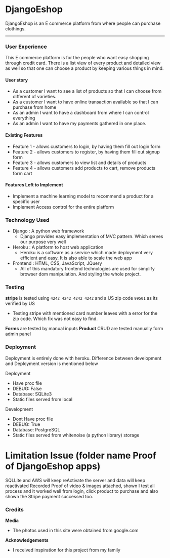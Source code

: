 # DjangoEshop
DjangoEshop is an E commerce platform from where people can purchase clothings.
<hr>

### User Experience 
This E commerce platform is for the people who want easy shopping through credit card. There is a list view of every product and detailed view as well so that one can choose a product by keeping various things in mind.

#### User story

 - As a customer I want to see a list of products so that I can choose
   from different of varieties.
 - As a customer I want to have online transaction available so that I
   can     purchase from home
 - As an admin I want to have a dashboard from where I can control
   everything    
 - As an admin I want to have my payments gathered in one    place.

#### Existing Features

-   Feature 1 - allows customers to login, by having them fill out login form
- Feature 2 - allows customers to register, by having them fill out signup form
- Feature 3 - allows customers to view list and details of products
- Feature 4 - allows customers add products to cart, remove products form cart
   

#### Features Left to Implement

-  Implement a machine learning model to recommend a product for a specific user
- Implement Access control for the entire platform

### Technology Used
 - Django : A python web framework
   - Django provides easy implementation of MVC pattern. Which serves our purpose very well
 - Heroku : A platform to host web application 
   - Heroku is a software as a service which made deployment very efficient and easy. It is also able to scale the web app
 -  Frontend : HTML, CSS, JavaScript, JQuery
    - All of this mandatory frontend technologies are used for simplify browser dom manipulation.  And styling the whole project.

### Testing 
**stripe**  is tested using `4242 4242 4242 4242` and a US zip code `99501` as its verified by US

 - Testing stripe with mentioned card number leaves with a error for the zip code. Which fix was not easy to find. 

**Forms** are tested by manual inputs
**Product**  CRUD are tested manually form admin panel

### Deployment
Deployment is entirely done with heroku. Difference between development and Deployment version is mentioned below

Deployment
 - Have proc file 
 - DEBUG: False 
 - Database: SQLite3 
 - Static files served from local

Development
 - Dont Have proc file 
 - DEBUG: True 
 - Database: PostgreSQL 
 - Static files served from whitenoise (a python library) storage

 # Limitation Issue (folder name Proof of DjangoEshop apps)
 SQLLite and AWS will keep reActivate the server and data will keep reactivated
Recorded Proof of video & images attached, shown I test all process and it worked well from login, click product to purchase and also shown the Stripe payment successed too. 


### Credits

**Media**

-   The photos used in this site were obtained from google.com
    

**Acknowledgements**

-   I received inspiration for this project from my family


